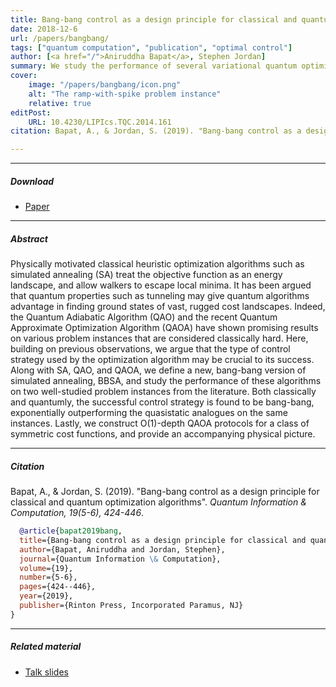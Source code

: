 ```yaml
---
title: Bang-bang control as a design principle for classical and quantum optimization algorithms 
date: 2018-12-6
url: /papers/bangbang/
tags: ["quantum computation", "publication", "optimal control"]
author: [<a href="/">Aniruddha Bapat</a>, Stephen Jordan]
summary: We study the performance of several variational quantum optimization algorithms on two toy constraint satisfaction problem instances, and argue that the type of control strategy can be crucial to success.
cover:
    image: "/papers/bangbang/icon.png"
    alt: "The ramp-with-spike problem instance"
    relative: true
editPost:
    URL: 10.4230/LIPIcs.TQC.2014.161
citation: Bapat, A., & Jordan, S. (2019). "Bang-bang control as a design principle for classical and quantum optimization algorithms". *Quantum Information & Computation, 19(5-6), 424-446*.

---
```



---

##### Download

- [Paper](/papers/bangbang/paper.pdf)

---

##### Abstract

Physically motivated classical heuristic optimization algorithms such as simulated annealing (SA) treat the objective function as an energy landscape, and allow walkers to escape local minima. It has been argued that quantum properties such as tunneling may give quantum algorithms advantage in finding ground states of vast, rugged cost landscapes. Indeed, the Quantum Adiabatic Algorithm (QAO) and the recent Quantum Approximate Optimization Algorithm (QAOA) have shown promising results on various problem instances that are considered classically hard. Here, building on previous observations, we argue that the type of control strategy used by the optimization algorithm may be crucial to its success. Along with SA, QAO, and QAOA, we define a new, bang-bang version of simulated annealing, BBSA, and study the performance of these algorithms on two well-studied problem instances from the literature. Both classically and quantumly, the successful control strategy is found to be bang-bang, exponentially outperforming the quasistatic analogues on the same instances. Lastly, we construct O(1)-depth QAOA protocols for a class of symmetric cost functions, and provide an accompanying physical picture.

---

##### Citation

Bapat, A., & Jordan, S. (2019). "Bang-bang control as a design principle for classical and quantum optimization algorithms". *Quantum Information & Computation, 19(5-6), 424-446*.

```BibTeX
  @article{bapat2019bang,
  title={Bang-bang control as a design principle for classical and quantum optimization algorithms},
  author={Bapat, Aniruddha and Jordan, Stephen},
  journal={Quantum Information \& Computation},
  volume={19},
  number={5-6},
  pages={424--446},
  year={2019},
  publisher={Rinton Press, Incorporated Paramus, NJ}
}
```

---

##### Related material

+ [Talk slides](/papers/bangbang/presentation.pdf)